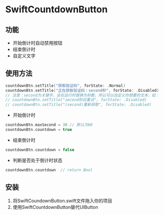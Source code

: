 # SwiftCountdownButton

## 功能
* 开始倒计时自动禁用按钮
* 结束倒计时
* 自定义文字

## 使用方法

```swift
countdownBtn.setTitle("获取验证码", forState: .Normal)
countdownBtn.setTitle("正在获取验证码：second秒", forState: .Disabled) 
// 注意：second为关键字，会在运行时替换为秒数，所以可以自定义你想要的文本，如：
// countdownBtn.setTitle("second秒后重试", forState: .Disabled)
// countdownBtn.setTitle("(second)重新获取", forState: .Disabled)
```
* 开始倒计时
```swift
countdownBtn.maxSecond = 30 // 默认为60
countdownBtn.countdown = true
```
* 结束倒计时
```swift
countdownBtn.countdown = false
```
* 判断是否处于倒计时状态
```swift
countdownBtn.countdown  // return Bool
```

## 安装
1.  将SwiftCoundownButton.swift文件拖入你的项目 
2.  使用SwiftCountdownButton替代UIButton
